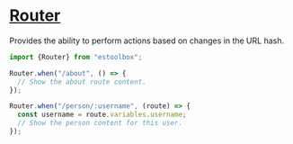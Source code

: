 
# [Router](src/js/router.js)

Provides the ability to perform actions based on changes in the URL hash.

```javascript
import {Router} from "estoolbox";

Router.when("/about", () => {
  // Show the about route content.
});

Router.when("/person/:username", (route) => {
  const username = route.variables.username;
  // Show the person content for this user.
});
```

